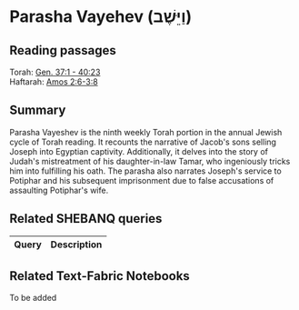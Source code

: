 # Parasha Vayehev (וַיֵּשֶׁב‎)

## Reading passages

Torah: [Gen. 37:1 - 40:23](https://www.stepbible.org/?q=version=NASB2020|reference=Gen.37:1-40:23&options=HNVUG)<br>
Haftarah: [Amos 2:6-3:8](https://www.stepbible.org/?q=version=NASB2020|reference=Amos.2:6-3:8&options=HNVUG)

## Summary

Parasha Vayeshev is the ninth weekly Torah portion in the annual Jewish cycle of Torah reading. It recounts the narrative of Jacob's sons selling Joseph into Egyptian captivity. Additionally, it delves into the story of Judah's mistreatment of his daughter-in-law Tamar, who ingeniously tricks him into fulfilling his oath. The parasha also narrates Joseph's service to Potiphar and his subsequent imprisonment due to false accusations of assaulting Potiphar's wife.

## Related SHEBANQ queries

Query | Description
--- | ---


## Related Text-Fabric Notebooks

To be added
